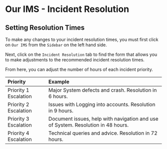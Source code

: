# Our IMS - Incident Resolution

## Setting Resolution Times

To make any changes to your incident resolution times, you must first click on `Our IMS` from the `Sidebar` on the left hand side.

Next, click on the `Incident Resolution` tab to find the form that allows you to make adjustments to the recommended incident resolution times.

From here, you can adjust the number of hours of each incident priority.

| Priority 				| Example 																			|
| :-------------------- | :-------------------------------------------------------------------------------- |
| Priority 1 Escalation | Major System defects and crash. Resolution in 6 hours. 							|
| Priority 2 Escalation | Issues with Logging into accounts. Resolution in 9 hours. 						|
| Priority 3 Escalation | Document issues, help with navigation and use of System. Resolution in 48 hours.	|
| Priority 4 Escalation | Technical queries and advice. Resolution in 72 hours.								|